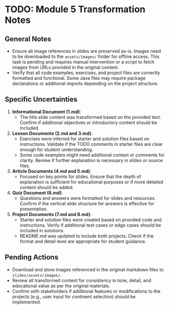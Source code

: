 # TODO: Module 5 Transformation Notes

## General Notes

-   Ensure all image references in slides are preserved as-is. Images need to be downloaded to the `assets/images/` folder for offline access. This task is pending and requires manual intervention or a script to fetch images from URLs provided in the original content.
-   Verify that all code examples, exercises, and project files are correctly formatted and functional. Some Java files may require package declarations or additional imports depending on the project structure.

## Specific Uncertainties

1. **Informational Document (1.md)**:
    - The title slide content was transformed based on the provided text. Confirm if additional objectives or introductory content should be included.
2. **Lesson Documents (2.md and 3.md)**:
    - Exercises were inferred for starter and solution files based on instructions. Validate if the TODO comments in starter files are clear enough for student understanding.
    - Some code examples might need additional context or comments for clarity. Review if further explanation is necessary in slides or source files.
3. **Article Documents (4.md and 5.md)**:
    - Focused on key points for slides. Ensure that the depth of explanation is sufficient for educational purposes or if more detailed content should be added.
4. **Quiz Document (6.md)**:
    - Questions and answers were formatted for slides and resources. Confirm if the vertical slide structure for answers is effective for presentation.
5. **Project Documents (7.md and 8.md)**:
    - Starter and solution files were created based on provided code and instructions. Verify if additional test cases or edge cases should be included in solutions.
    - README.md was updated to include both projects. Check if the format and detail level are appropriate for student guidance.

## Pending Actions

-   Download and store images referenced in the original markdown files to `slides/assets/images/`.
-   Review all transformed content for consistency in tone, detail, and educational value as per the original materials.
-   Confirm with stakeholders if additional features or modifications to the projects (e.g., user input for continent selection) should be implemented.

